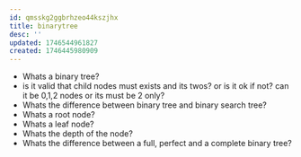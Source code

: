 ```yaml
---
id: qmsskg2ggbrhzeo44kszjhx
title: binarytree
desc: ''
updated: 1746544961827
created: 1746445980909
---
```



- Whats a binary tree?
- is it valid that child nodes must exists and its twos? or is it ok if not? can it be 0,1,2 nodes or its must be 2 only?
- Whats the difference between binary tree and binary search tree?
- Whats a root node?
- Whats a leaf node?
- Whats the depth of the node?
- Whats the difference between a full, perfect and a complete binary tree?